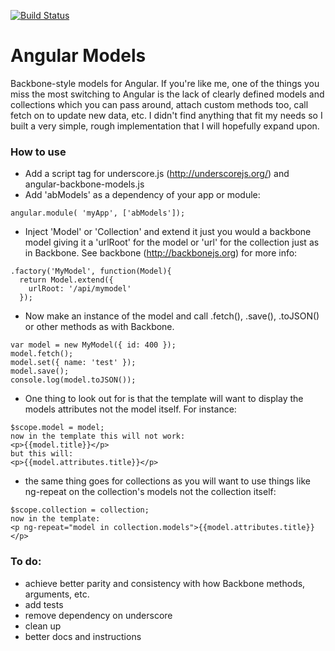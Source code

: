 [![Build Status](https://travis-ci.org/evanhobbs/angular-models.svg?branch=master)](https://travis-ci.org/evanhobbs/angular-models)
# Angular Models

Backbone-style models for Angular. If you're like me, one of the things you miss the most switching
to Angular is the lack of clearly defined models and collections which you can pass around, attach
custom methods too, call fetch on to update new data, etc. I didn't find anything that fit my needs
so I built a very simple, rough implementation that I will hopefully expand upon.

### How to use
- Add a script tag for underscore.js (http://underscorejs.org/) and angular-backbone-models.js
- Add 'abModels' as a dependency of your app or module:
````
angular.module( 'myApp', ['abModels']);
````
- Inject 'Model' or 'Collection' and extend it just you would a backbone model giving it a 'urlRoot'
for the model or 'url' for the collection just as in Backbone. See backbone (http://backbonejs.org)
for more info:
````
.factory('MyModel', function(Model){
  return Model.extend({
	urlRoot: '/api/mymodel'
  });
````
- Now make an instance of the model and call .fetch(), .save(), .toJSON() or other methods as with Backbone.
````
var model = new MyModel({ id: 400 });
model.fetch();
model.set({ name: 'test' });
model.save();
console.log(model.toJSON());
````
- One thing to look out for is that the template will want to display the models attributes not the
model itself. For instance:
````
$scope.model = model;
now in the template this will not work:
<p>{{model.title}}</p>
but this will:
<p>{{model.attributes.title}}</p>
````
- the same thing goes for collections as you will want to use things like ng-repeat on the collection's
models not the collection itself:
````
$scope.collection = collection;
now in the template:
<p ng-repeat="model in collection.models">{{model.attributes.title}}</p>
````
### To do:
- achieve better parity and consistency with how Backbone methods, arguments, etc.
- add tests
- remove dependency on underscore
- clean up
- better docs and instructions
